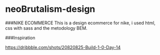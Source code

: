 # neoBrutalism-design

###NIKE ECOMMERCE
This is a design ecommerce for nike, i used html, css with sass and the metodology BEM.

###Inspiration

https://dribbble.com/shots/20820825-Build-1-0-Day-14


